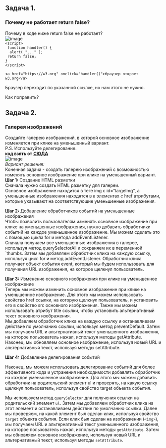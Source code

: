 ## Задача 1.   
### Почему не работает return false?  
Почему в коде ниже return false не работает?  
![image](https://user-images.githubusercontent.com/113675674/219847996-69237944-8be5-4a79-b28d-f5c1b9dc2bc8.png)  
`<script>`  
 ` function handler() {`  
  `  alert( "..." );`  
   ` return false;`  
  `}`  
`</script>`  

`<a href="https://w3.org" onclick="handler()">браузер откроет w3.org</a>`  

Браузер переходит по указанной ссылке, но нам этого не нужно.  

Как поправить?  

## Задача 2.   
### Галерея изображений  
Создайте галерею изображений, в которой основное изображение изменяется при клике на уменьшенный вариант.  
P.S. Используйте делегирование.  
**код взять от**  **[СЮДА ](https://plnkr.co/edit/Kbn2BMJA6MWAjCTB?p=preview&preview)**   
![image](https://user-images.githubusercontent.com/113675674/219933634-7171a53a-055f-4cad-b189-5c4f04fffaca.png)  
_Вариант решения:_  
Конечная задача - создать галерею изображений с возможностью изменять основное изображение при клике на уменьшенный вариант.   
**Шаг 1:** Создание HTML разметки  
Сначала нужно создать HTML разметку для галереи.   
Основное изображение находится в теге img с id="largeImg", а уменьшенные изображения находятся в a элементах с href атрибутами, которые указывают на соответствующие уменьшенные изображения.  

**Шаг 2:** Добавление обработчиков событий на уменьшенные изображения  
Чтобы позволить пользователям изменять основное изображение при клике на уменьшенные изображения, нужно добавить обработчики событий на каждое уменьшенное изображение.   Мы можем сделать это с помощью цикла for и метода addEventListener.   
Сначала получаем все уменьшенные изображения в галерее, используя метод querySelectorAll и сохраняем их в переменной `thumbs. Затем мы добавляем обработчик клика на каждую ссылку, используя цикл for и метод addEventListener. Обработчик клика получает объект события event, который мы будем использовать для получения URL изображения, на которое щелкнул пользователь.  

**Шаг 3:** Изменение основного изображения при клике на уменьшенное изображение  
Теперь мы можем изменить основное изображение при клике на уменьшенное изображение. Для этого мы можем использовать свойство href ссылки, на которую щелкнул пользователь, и установить его в свойство src основного изображения. Также мы можем использовать атрибут title ссылки, чтобы установить альтернативный текст основного изображения.  
Мы добавляем обработчик клика на каждую ссылку и останавливаем действие по умолчанию ссылки, используя метод preventDefault. Затем мы получаем URL и альтернативный текст уменьшенного изображения, на которое пользователь нажал, используя методы getAttribute. Наконец, мы обновляем основное изображение, используя новый URL и альтернативный текст, используя методы setAttribute.  

**Шаг 4:** Добавление делегирования событий  

Наконец, мы можем использовать делегирование событий для более эффективного кода и устранения необходимости добавлять обработчик на каждое уменьшенное изображение. Для этого мы можем добавить обработчик на родительский элемент ul и проверять, на какую ссылку щелкнул пользователь, используя свойство target объекта события.  

Мы используем метод `querySelector` для получения ссылки на родительский элемент `ul`. Затем мы добавляем обработчик клика на этот элемент и останавливаем действие по умолчанию ссылки. Далее мы проверяем, на какой элемент был сделан клик, используя свойство `target` объекта события. Если клик был сделан на изображении (`<img>`), мы получаем URL и альтернативный текст уменьшенного изображения, на которое пользователь нажал, используя методы `getAttribute`. Затем мы обновляем основное изображение, используя новый URL и альтернативный текст, используя методы `setAttribute`.  
